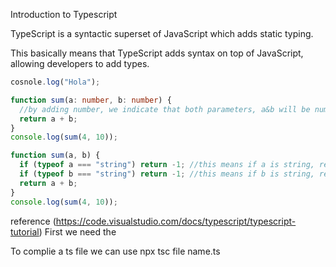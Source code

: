 Introduction to Typescript

TypeScript is a syntactic superset of JavaScript which adds static typing.

This basically means that TypeScript adds syntax on top of JavaScript, allowing developers to add types.

```typescript
cosnole.log("Hola");
```

```typescript
function sum(a: number, b: number) {
  //by adding number, we indicate that both parameters, a&b will be numbers
  return a + b;
}
console.log(sum(4, 10));
```

```javascript
function sum(a, b) {
  if (typeof a === "string") return -1; //this means if a is string, return -1 as error
  if (typeof b === "string") return -1; //this means if b is string, return -1 as error
  return a + b;
}
console.log(sum(4, 10));
```

reference (https://code.visualstudio.com/docs/typescript/typescript-tutorial)
First we need the

To complie a ts file we can use npx tsc file name.ts
